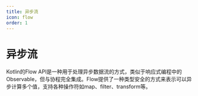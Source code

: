 ```yaml
---
title: 异步流
icon: flow
order: 1
---
```


# 异步流

Kotlin的Flow API是一种用于处理异步数据流的方式，类似于响应式编程中的Observable，但与协程完全集成。Flow提供了一种类型安全的方式来表示可以异步计算多个值，支持各种操作符如map、filter、transform等。
